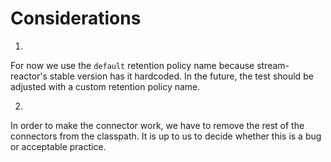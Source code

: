 # Considerations #

1.
For now we use the `default` retention policy name because stream-reactor's
stable version has it hardcoded. In the future, the test should be adjusted with
a custom retention policy name.

2.
In order to make the connector work, we have to remove the rest of the
connectors from the classpath. It is up to us to decide whether this is a bug or
acceptable practice.
